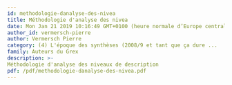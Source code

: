 ```yaml
---
id: methodologie-danalyse-des-nivea
title: Méthodologie d'analyse des nivea
date: Mon Jan 21 2019 10:16:49 GMT+0100 (heure normale d’Europe centrale)
author_id: vermersch-pierre
author: Vermersch Pierre
category: (4) L'époque des synthèses (2008/9 et tant que ça dure ...
family: Auteurs du Grex
description: >-
Méthodologie d'analyse des niveaux de description  
pdf: /pdf/methodologie-danalyse-des-nivea.pdf
---
```

